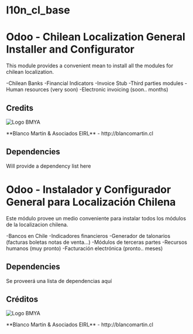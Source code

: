 # l10n_cl_base

Odoo - Chilean Localization General Installer and Configurator
==============================================================

This module provides a convenient mean to install all the modules for chilean localization.

-Chilean Banks
-Financial Indicators
-Invoice Stub
-Third parties modules
-Human resources (very soon)
-Electronic invoicing (soon.. months)

## Credits
<p>
<img alt="Logo BMYA" src="http://crm.blancomartin.cl/index.php?entryPoint=image&name=c82ab43f-e8dd-b2fa-25ff-56017f69d116" />
</p>
**Blanco Martin & Asociados EIRL** - http://blancomartin.cl

## Dependencies
Will provide a dependency list here
 
Odoo - Instalador y Configurador General para Localización Chilena
==================================================================

Este módulo provee un medio conveniente para instalar todos los módulos de la localizacion chilena.

-Bancos en Chile
-Indicadores financieros
-Generador de talonarios (facturas boletas notas de venta...)
-Módulos de terceras partes
-Recursos humanos (muy pronto)
-Facturación electrónica (pronto.. meses)

## Dependencies
Se proveerá una lista de dependencias aquí

## Créditos
<p>
<img alt="Logo BMYA" src="http://crm.blancomartin.cl/index.php?entryPoint=image&name=c82ab43f-e8dd-b2fa-25ff-56017f69d116" />
</p>
**Blanco Martin & Asociados EIRL** - http://blancomartin.cl
